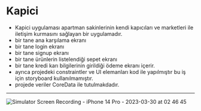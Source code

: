 # Kapici
 
* Kapici uygulaması apartman sakinlerinin kendi kapıcıları ve marketleri ile iletişim kurmasını sağlayan bir uygulamadır.
* bir tane ana karşılama ekranı 
* bir tane login ekranı
* bir tane signup ekranı
* bir tane ürünlerin listelendiği sepet ekranı 
* bir tane kredi karı bilgilerinin girildiği ödeme ekranı içerir.
* ayrıca projedeki constraintler ve UI elemanları kod ile yapılmıştır bu iş için storyboard kullanılmamıştır.
* projede  veriler CoreData ile tutulmakdadır.


-------------


![Simulator Screen Recording - iPhone 14 Pro - 2023-03-30 at 02 46 45](https://user-images.githubusercontent.com/110934008/228692395-b7677146-f5ab-4d6c-904c-c985a770b756.gif)
